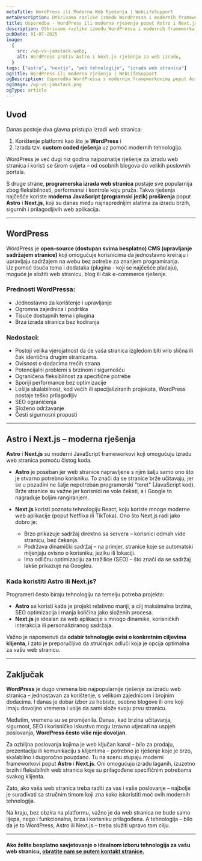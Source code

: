 ```yaml
---
metaTitle: WordPress ili Moderna Web Rješenja | WebLifeSupport
metaDescription: Otkrivamo razlike između WordPressa i modernih frameworka (Astro, Next.js) za profesionalnu izradu web stranica.
title: Usporedba - WordPress ili moderna rješenja poput Astro i Next.js?
description: Otkrivamo razlike između WordPressa i modernih frameworka (Astro, Next.js) i zašto je to bitno za vaše poslovanje.
pubDate: 01-07-2025
image:
  {
    src: /wp-vs-jamstack.webp,
    alt: WordPress protiv Astro i Next.js rješenja za web izradu,
  }
tags: ["astro", "nextjs", "web tehnologije", "izrada web stranica"]
ogTitle: WordPress ili moderna rješenja | WebLifeSupport
ogDescription: Usporedba WordPressa s modernim frameworkovima poput Astro i Next.js.
ogImage: /wp-vs-jamstack.png
ogType: article
---
```


## Uvod

Danas postoje dva glavna pristupa izradi web stranica:

1. Korištenje platformi kao što je **WordPress** i
2. Izrada tzv. **custom coded rješenja** uz pomoć modernih tehnologija.

WordPress je već dugi niz godina najpoznatije rješenje za izradu web stranica i koristi se širom svijeta – od osobnih blogova do velikih poslovnih portala.

S druge strane, **programerska izrada web stranica** postaje sve popularnija zbog fleksibilnosti, performansi i kontrole koju pruža. Takva rješenja najčešće koriste **moderna JavaScript (programski jezik) proširenja** poput **Astro** i **Next.js**, koji su danas među najnaprednijim alatima za izradu brzih, sigurnih i prilagodljivih web aplikacija.

---

## WordPress

WordPress je **open-source (dostupan svima besplatno) CMS (upravljanje sadržajem stranice)** koji omogućuje korisnicima da jednostavno kreiraju i upravljaju sadržajem na webu bez potrebe za znanjem programiranja.  
Uz pomoć tisuća tema i dodataka (plugina - koji se najčešće plaćaju), moguće je složiti web stranicu, blog ili čak e-commerce rješenje.

### Prednosti WordPressa:

- Jednostavno za korištenje i upravljanje
- Ogromna zajednica i podrška
- Tisuće dostupnih tema i plugina
- Brza izrada stranica bez kodiranja

### Nedostaci:

- Postoji velika vjerojatnost da će vaša stranica izgledom biti vrlo slična ili čak identična drugim stranicama.
- Ovisnost o dodacima trećih strana
- Potencijalni problemi s brzinom i sigurnošću
- Ograničena fleksibilnost za specifične potrebe
- Sporiji performance bez optimizacije
- Lošija skalabilnost, kod većih ili specijaliziranih projekata, WordPress postaje teško prilagodljiv
- SEO ograničenja
- Složeno održavanje
- Česti sigurnosni propusti

---

## Astro i Next.js – moderna rješenja

**Astro** i **Next.js** su moderni JavaScript frameworkovi koji omogućuju izradu web stranica pomoću čistog koda.

- **Astro** je poseban jer web stranice napravljene s njim šalju samo ono što je stvarno potrebno korisniku. To znači da se stranice brže učitavaju, jer se u pozadini ne šalje nepotreban programerski "teret" (JavaScript kod). Brže stranice su važne jer korisnici ne vole čekati, a i Google to nagrađuje boljim rangiranjem.

- **Next.js** koristi poznatu tehnologiju React, koju koriste mnoge moderne web aplikacije (poput Netflixa ili TikToka). Ono što Next.js radi jako dobro je:
  - Brzo prikazuje sadržaj direktno sa servera – korisnici odmah vide stranicu, bez čekanja.
  - Podržava dinamički sadržaj – na primjer, stranice koje se automatski mijenjaju ovisno o korisniku, jeziku ili lokaciji.
  - Ima odličnu optimizaciju za tražilice (SEO) – što znači da se sadržaj lakše prikazuje na Googleu.

### Kada koristiti Astro ili Next.js?

Programeri često biraju tehnologiju na temelju potreba projekta:

- **Astro** se koristi kada je projekt relativno manji, a cilj maksimalna brzina, SEO optimizacija i manja količina jako složenih procesa.
- **Next.js** je idealan za web aplikacije s mnogo dinamike, korisničkih interakcija ili personaliziranog sadržaja.

Važno je napomenuti da **odabir tehnologije ovisi o konkretnim ciljevima klijenta**, i zato je preporučljivo da stručnjak odluči koja je opcija optimalna za vašu web stranicu.

---

## Zaključak

**WordPress** je dugo vremena bio najpopularnije rješenje za izradu web stranica – jednostavan za korištenje, s velikom zajednicom i brojnim dodacima. I danas je dobar izbor za hobiste, osobne blogove ili one koji imaju dovoljno vremena i volje da sami slože svoju prvu stranicu.

Međutim, vremena su se promijenila. Danas, kad brzina učitavanja, sigurnost, SEO i korisničko iskustvo mogu izravno utjecati na uspjeh poslovanja, **WordPress često više nije dovoljan**.

Za ozbiljna poslovanja kojima je web ključan kanal – bilo za prodaju, prezentaciju ili komunikaciju s klijentima – potrebno je rješenje koje je brzo, skalabilno i dugoročno pouzdano. Tu na scenu stupaju moderni frameworkovi poput **Astro** i **Next.js**. Oni omogućuju izradu laganih, izuzetno brzih i fleksibilnih web stranica koje su prilagođene specifičnim potrebama svakog klijenta.

Zato, ako vaša web stranica treba raditi za vas i vaše poslovanje – najbolje je surađivati sa stručnim timom koji zna kako iskoristiti moć ovih modernih tehnologija.

Na kraju, bez obzira na platformu, važno je da web stranica ne bude samo lijepa, nego i funkcionalna, brza i korisniku prilagođena. A tehnologija – bilo da je to WordPress, Astro ili Next.js – treba služiti upravo tom cilju.

---

#### Ako želite besplatno savjetovanje o idealnom izboru tehnologija za vašu web stranicu, [obratite nam se putem kontakt stranice.](/kontakt-weblifesupport)

